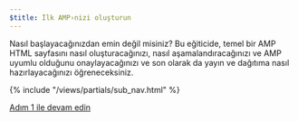 ```yaml
---
$title: İlk AMP›nizi oluşturun
---
```


Nasıl başlayacağınızdan emin değil misiniz? Bu eğiticide, temel bir AMP HTML sayfasını nasıl oluşturacağınızı, nasıl aşamalandıracağınızı ve AMP uyumlu olduğunu onaylayacağınızı ve son olarak da yayın ve dağıtıma nasıl hazırlayacağınızı öğreneceksiniz.

{% include "/views/partials/sub_nav.html" %}

<a class="button go-button" href="/tr/docs/get_started/create/basic_markup.html">Adım 1 ile devam edin</a>